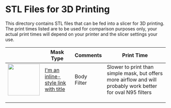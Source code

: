 # STL Files for 3D Printing

This directory contains STL files that can be fed into a slicer for 3D printing. The print times listed are to be used for comparison purposes only, your actual print times will depend on your printer and the slicer settings your use.

|                                                              | Mask Type | Comments                                                     | Print Time |
| ------------------------------------------------------------ | --------- | ------------------------------------------------------------ | ---------- |
|<img src="https://github.com/blackbear/make-the-masks/blob/master/images/texasfull.jpg?raw=true" width="100"> | [I'm an inline-style link with title](https://github.com/blackbear/make-the-masks/stls/texas "Texas")     | Body<br />Filter | Slower to print than simple mask, but offers more airflow and will probably work better for oval N95 filters | 3h31m      |
|                                                              |           |                  |                                                              |            |
|                                                              |           |                  |                                                              |            |
|                                                              |           |                  |                                                              |            |

